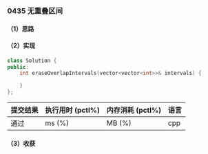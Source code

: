 ### 0435 无重叠区间

#### （1）思路

#### （2）实现

```cpp
class Solution {
public:
    int eraseOverlapIntervals(vector<vector<int>>& intervals) {

    }
};
```

| 提交结果 | 执行用时 (pctl%) | 内存消耗 (pctl%) | 语言 |
|:---------|:-----------------|:-----------------|:-----|
| 通过     |  ms (%)   |  MB (%)  | cpp  |

#### （3）收获
